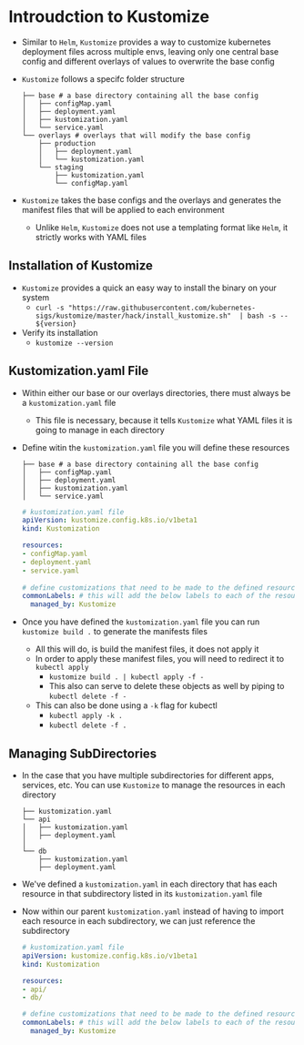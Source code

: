 <h1>Introudction to Kustomize</h1>
 
* Similar to `Helm`, `Kustomize` provides a way to customize kubernetes deployment files across multiple envs, leaving only one central base config and different overlays of values to overwrite the base config
* `Kustomize` follows a specifc folder structure

  ```
  ├── base # a base directory containing all the base config
  │   ├── configMap.yaml
  │   ├── deployment.yaml
  │   ├── kustomization.yaml
  │   └── service.yaml
  └── overlays # overlays that will modify the base config
      ├── production
      │   ├── deployment.yaml
      │   └── kustomization.yaml
      └── staging
          ├── kustomization.yaml
          └── configMap.yaml
  ```

* `Kustomize` takes the base configs and the overlays and generates the manifest files that will be applied to each environment
  - Unlike `Helm`, `Kustomize` does not use a templating format like `Helm`, it strictly works with YAML files

<h2>Installation of Kustomize</h2>
 
* `Kustomize` provides a quick an easy way to install the binary on your system
  - `curl -s "https://raw.githubusercontent.com/kubernetes-sigs/kustomize/master/hack/install_kustomize.sh"  | bash -s -- ${version}`
* Verify its installation
  - `kustomize --version`

<h2>Kustomization.yaml File</h2>
 
* Within either our base or our overlays directories, there must always be a `kustomization.yaml` file 
  - This file is necessary, because it tells `Kustomize` what YAML files it is going to manage in each directory
* Define witin the `kustomization.yaml` file you will define these resources

  ```
  ├── base # a base directory containing all the base config
  │   ├── configMap.yaml
  │   ├── deployment.yaml
  │   ├── kustomization.yaml
  │   └── service.yaml
  ```
 
  ```yml
  # kustomization.yaml file
  apiVersion: kustomize.config.k8s.io/v1beta1
  kind: Kustomization

  resources:
  - configMap.yaml
  - deployment.yaml
  - service.yaml
 
  # define customizations that need to be made to the defined resources
  commonLabels: # this will add the below labels to each of the resources
    managed_by: Kustomize
  ```

* Once you have defined the `kustomization.yaml` file you can run `kustomize build .` to generate the manifests files
  - All this will do, is build the manifest files, it does not apply it
  - In order to apply these manifest files, you will need to redirect it to `kubectl apply`
    * `kustomize build . | kubectl apply -f -`
    * This also can serve to delete these objects as well by piping to `kubectl delete -f -`
  - This can also be done using a `-k` flag for kubectl
    * `kubectl apply -k .`
    * `kubectl delete -f .`

<h2>Managing SubDirectories</h2>
 
* In the case that you have multiple subdirectories for different apps, services, etc. You can use `Kustomize` to manage the resources in each directory

  ```
  ├── kustomization.yaml
  └── api
  │   ├── kustomization.yaml
  │   ├── deployment.yaml
  │   
  └── db 
      ├── kustomization.yaml
      ├── deployment.yaml
  ```

* We've defined a `kustomization.yaml` in each directory that has each resource in that subdirectory listed in its `kustomization.yaml` file
* Now within our parent `kustomization.yaml` instead of having to import each resource in each subdirectory, we can just reference the subdirectory
  
  ```yml
  # kustomization.yaml file
  apiVersion: kustomize.config.k8s.io/v1beta1
  kind: Kustomization

  resources:
  - api/
  - db/

  # define customizations that need to be made to the defined resources
  commonLabels: # this will add the below labels to each of the resources
    managed_by: Kustomize
  ```
